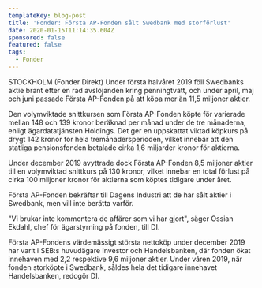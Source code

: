 ```yaml
---
templateKey: blog-post
title: 'Fonder: Första AP-Fonden sålt Swedbank med storförlust'
date: 2020-01-15T11:14:35.604Z
sponsored: false
featured: false
tags:
  - Fonder
---
```

STOCKHOLM (Fonder Direkt) Under första halvåret 2019 föll Swedbanks aktie brant efter en rad avslöjanden kring penningtvätt, och under april, maj och juni passade Första AP-Fonden på att köpa mer än 11,5 miljoner aktier.

Den volymviktade snittkursen som Första AP-Fonden köpte för varierade mellan 148 och 139 kronor beräknad per månad under de tre månaderna, enligt ägardatatjänsten Holdings. Det ger en uppskattat viktad köpkurs på drygt 142 kronor för hela tremånadersperioden, vilket innebär att den statliga pensionsfonden betalade cirka 1,6 miljarder kronor för aktierna.

Under december 2019 avyttrade dock Första AP-Fonden 8,5 miljoner aktier till en volymviktad snittkurs på 130 kronor, vilket innebar en total förlust på cirka 100 miljoner kronor för aktierna som köptes tidigare under året.

Första AP-Fonden bekräftar till Dagens Industri att de har sålt aktier i Swedbank, men vill inte berätta varför.

"Vi brukar inte kommentera de affärer som vi har gjort", säger Ossian Ekdahl, chef för ägarstyrning på fonden, till DI.

Första AP-Fondens värdemässigt största nettoköp under december 2019 har varit i SEB:s huvudägare Investor och Handelsbanken, där fonden ökat innehaven med 2,2 respektive 9,6 miljoner aktier. Under våren 2019, när fonden storköpte i Swedbank, såldes hela det tidigare innehavet Handelsbanken, redogör DI.
